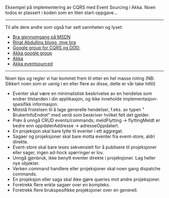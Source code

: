 Eksempel på implementering av CQRS med Event Sourcing i Akka. Noen todos er plassert i koden som en liten start-oppgave...

* * *
Til alle dere andre som også har sett sannheten og lyset:
*   [Bra gjennomgang på MSDN](http://msdn.microsoft.com/en-us/library/jj554200.aspx) 
*   [Rinat Abdullins blogg, mye bra](http://abdullin.com/) 
*   [Google group for CQRS og DDD:](https://groups.google.com/forum/?fromgroups#!forum/dddcqrs) 
*   [Akka google group](https://groups.google.com/forum/?fromgroups#!forum/akka-user) 
*   [Akka](http://akka.io/)
*   [Akka eventsourced](https://github.com/eligosource/eventsourced)

* * *
Noen tips og regler vi har kommet frem til etter en hel masse roting (NB: Sikkert noen som er uenig i en eller flere av disse, dette er vår take hittil)

*   Eventer skal være en minimalistisk beskrivelse av en hendelse som endrer tilstanden i din applikasjon, og ikke inneholde implementasjon-spesifikk informasjon.
*   Motstå fristelsen til å lage generelle hendelser, f.eks. av typen " BrukerInfoEndret" med verdi som beskriver hvilket felt det gjelder.
*   Prøv å unngå CRUD events/commands; meldFlytting -> flyttingMeldt er bedre enn oppdaterAddresse -> adresseOppdatert.
*   En projeksjon skal bare lytte til eventer i ett aggregat.
*   Sagaer og projeksjoner skal bare motta eventer fra event-store, aldri direkte.
*   Event-store skal bare leses sekvensielt for å publisere til projeksjoner eller sager, ingen ad-hock spørringer er lov.
*   Unngå gjenbruk, ikke benytt eventer direkte i projeksjoner. Lag heller nye objekter.
*   Verken command handlere eller projeksjoner skal noen gang dispatche commands.
*   En projeksjon eller saga skal ikke gjøre queries mot andre projeksjoner.
*   Foretrekk flere enkle sagaer over en kompleks.
*   Foretrekk flere brukspesifikke projeksjoner over en generell.
